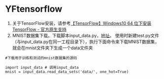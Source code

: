 # YFtensorflow
1. 关于TensorFlow安装，请参考[【TensorFlow】Windows10 64 位下安装 TensorFlow - 官方原生支持](https://blog.csdn.net/u010099080/article/details/53418159)
2. MNIST数据集下载。下载脚本input_data.py，[地址](https://github.com/tensorflow/tensorflow/tree/master/tensorflow/examples/tutorials/mnist)。
使用时新建test.py文件（与input_data.py在同一工程目录下），执行下面命令来下载MNIST数据集，就会在mnist文件夹下生成一个data文件夹
```
#下载用于训练和测试的mnist数据集的源码

import input_data # 调用input_data
mnist = input_data.read_data_sets('data/', one_hot=True)
```